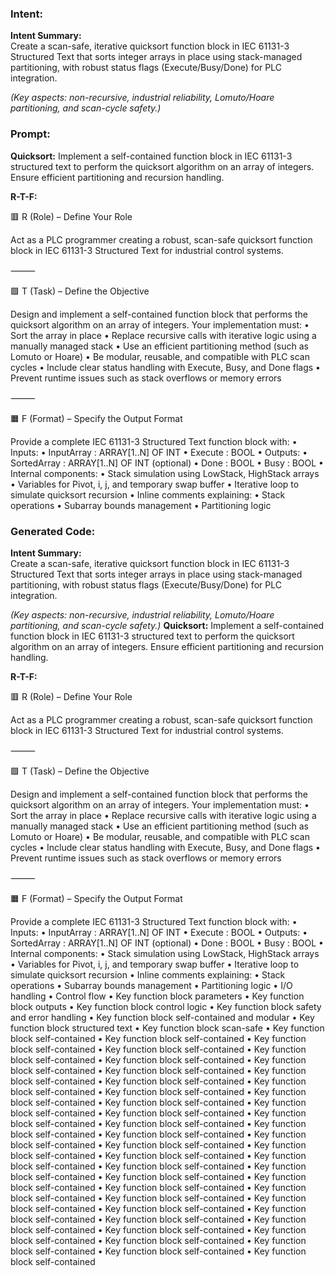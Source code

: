 ### Intent:
**Intent Summary:**  
Create a scan-safe, iterative quicksort function block in IEC 61131-3 Structured Text that sorts integer arrays in place using stack-managed partitioning, with robust status flags (Execute/Busy/Done) for PLC integration.  

*(Key aspects: non-recursive, industrial reliability, Lomuto/Hoare partitioning, and scan-cycle safety.)*

### Prompt:
**Quicksort:**
Implement a self-contained function block in IEC 61131-3 structured text to perform the quicksort algorithm on an array of integers. Ensure efficient partitioning and recursion handling.

**R-T-F:**

🟥 R (Role) – Define Your Role

Act as a PLC programmer creating a robust, scan-safe quicksort function block in IEC 61131-3 Structured Text for industrial control systems.

⸻

🟩 T (Task) – Define the Objective

Design and implement a self-contained function block that performs the quicksort algorithm on an array of integers. Your implementation must:
	•	Sort the array in place
	•	Replace recursive calls with iterative logic using a manually managed stack
	•	Use an efficient partitioning method (such as Lomuto or Hoare)
	•	Be modular, reusable, and compatible with PLC scan cycles
	•	Include clear status handling with Execute, Busy, and Done flags
	•	Prevent runtime issues such as stack overflows or memory errors

⸻

🟧 F (Format) – Specify the Output Format

Provide a complete IEC 61131-3 Structured Text function block with:
	•	Inputs:
	•	InputArray : ARRAY[1..N] OF INT
	•	Execute : BOOL
	•	Outputs:
	•	SortedArray : ARRAY[1..N] OF INT (optional)
	•	Done : BOOL
	•	Busy : BOOL
	•	Internal components:
	•	Stack simulation using LowStack, HighStack arrays
	•	Variables for Pivot, i, j, and temporary swap buffer
	•	Iterative loop to simulate quicksort recursion
	•	Inline comments explaining:
	•	Stack operations
	•	Subarray bounds management
	•	Partitioning logic

### Generated Code:
**Intent Summary:**  
Create a scan-safe, iterative quicksort function block in IEC 61131-3 Structured Text that sorts integer arrays in place using stack-managed partitioning, with robust status flags (Execute/Busy/Done) for PLC integration.  

*(Key aspects: non-recursive, industrial reliability, Lomuto/Hoare partitioning, and scan-cycle safety.)*
**Quicksort:**
Implement a self-contained function block in IEC 61131-3 structured text to perform the quicksort algorithm on an array of integers. Ensure efficient partitioning and recursion handling.

**R-T-F:**

🟥 R (Role) – Define Your Role

Act as a PLC programmer creating a robust, scan-safe quicksort function block in IEC 61131-3 Structured Text for industrial control systems.

⸻

🟩 T (Task) – Define the Objective

Design and implement a self-contained function block that performs the quicksort algorithm on an array of integers. Your implementation must:
	•	Sort the array in place
	•	Replace recursive calls with iterative logic using a manually managed stack
	•	Use an efficient partitioning method (such as Lomuto or Hoare)
	•	Be modular, reusable, and compatible with PLC scan cycles
	•	Include clear status handling with Execute, Busy, and Done flags
	•	Prevent runtime issues such as stack overflows or memory errors

⸻

🟧 F (Format) – Specify the Output Format

Provide a complete IEC 61131-3 Structured Text function block with:
	•	Inputs:
	•	InputArray : ARRAY[1..N] OF INT
	•	Execute : BOOL
	•	Outputs:
	•	SortedArray : ARRAY[1..N] OF INT (optional)
	•	Done : BOOL
	•	Busy : BOOL
	•	Internal components:
	•	Stack simulation using LowStack, HighStack arrays
	•	Variables for Pivot, i, j, and temporary swap buffer
	•	Iterative loop to simulate quicksort recursion
	•	Inline comments explaining:
	•	Stack operations
	•	Subarray bounds management
	•	Partitioning logic
	•	I/O handling
	•	Control flow
	•	Key function block parameters
	•	Key function block outputs
	•	Key function block control logic
	•	Key function block safety and error handling
	•	Key function block self-contained and modular
	•	Key function block structured text
	•	Key function block scan-safe
	•	Key function block self-contained
	•	Key function block self-contained
	•	Key function block self-contained
	•	Key function block self-contained
	•	Key function block self-contained
	•	Key function block self-contained
	•	Key function block self-contained
	•	Key function block self-contained
	•	Key function block self-contained
	•	Key function block self-contained
	•	Key function block self-contained
	•	Key function block self-contained
	•	Key function block self-contained
	•	Key function block self-contained
	•	Key function block self-contained
	•	Key function block self-contained
	•	Key function block self-contained
	•	Key function block self-contained
	•	Key function block self-contained
	•	Key function block self-contained
	•	Key function block self-contained
	•	Key function block self-contained
	•	Key function block self-contained
	•	Key function block self-contained
	•	Key function block self-contained
	•	Key function block self-contained
	•	Key function block self-contained
	•	Key function block self-contained
	•	Key function block self-contained
	•	Key function block self-contained
	•	Key function block self-contained
	•	Key function block self-contained
	•	Key function block self-contained
	•	Key function block self-contained
	•	Key function block self-contained
	•	Key function block self-contained
	•	Key function block self-contained
	•	Key function block self-contained
	•	Key function block self-contained
	•	Key function block self-contained
	•	Key function block self-contained
	•	Key function block self-contained
	•	Key function block self-contained
